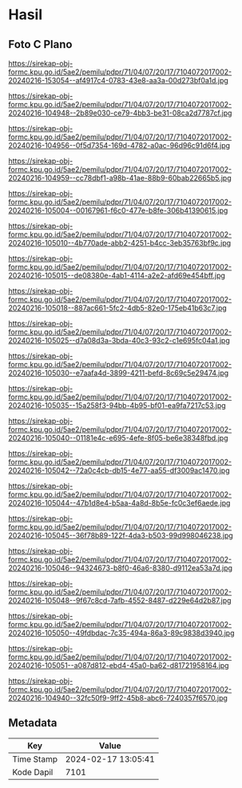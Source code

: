 # Hasil

## Foto C Plano

https://sirekap-obj-formc.kpu.go.id/5ae2/pemilu/pdpr/71/04/07/20/17/7104072017002-20240216-153054--af4917c4-0783-43e8-aa3a-00d273bf0a1d.jpg

https://sirekap-obj-formc.kpu.go.id/5ae2/pemilu/pdpr/71/04/07/20/17/7104072017002-20240216-104948--2b89e030-ce79-4bb3-be31-08ca2d7787cf.jpg

https://sirekap-obj-formc.kpu.go.id/5ae2/pemilu/pdpr/71/04/07/20/17/7104072017002-20240216-104956--0f5d7354-169d-4782-a0ac-96d96c91d6f4.jpg

https://sirekap-obj-formc.kpu.go.id/5ae2/pemilu/pdpr/71/04/07/20/17/7104072017002-20240216-104959--cc78dbf1-a98b-41ae-88b9-60bab22665b5.jpg

https://sirekap-obj-formc.kpu.go.id/5ae2/pemilu/pdpr/71/04/07/20/17/7104072017002-20240216-105004--00167961-f6c0-477e-b8fe-306b41390615.jpg

https://sirekap-obj-formc.kpu.go.id/5ae2/pemilu/pdpr/71/04/07/20/17/7104072017002-20240216-105010--4b770ade-abb2-4251-b4cc-3eb35763bf9c.jpg

https://sirekap-obj-formc.kpu.go.id/5ae2/pemilu/pdpr/71/04/07/20/17/7104072017002-20240216-105015--de08380e-4ab1-4114-a2e2-afd69e454bff.jpg

https://sirekap-obj-formc.kpu.go.id/5ae2/pemilu/pdpr/71/04/07/20/17/7104072017002-20240216-105018--887ac661-5fc2-4db5-82e0-175eb41b63c7.jpg

https://sirekap-obj-formc.kpu.go.id/5ae2/pemilu/pdpr/71/04/07/20/17/7104072017002-20240216-105025--d7a08d3a-3bda-40c3-93c2-c1e695fc04a1.jpg

https://sirekap-obj-formc.kpu.go.id/5ae2/pemilu/pdpr/71/04/07/20/17/7104072017002-20240216-105030--e7aafa4d-3899-4211-befd-8c69c5e29474.jpg

https://sirekap-obj-formc.kpu.go.id/5ae2/pemilu/pdpr/71/04/07/20/17/7104072017002-20240216-105035--15a258f3-94bb-4b95-bf01-ea9fa7217c53.jpg

https://sirekap-obj-formc.kpu.go.id/5ae2/pemilu/pdpr/71/04/07/20/17/7104072017002-20240216-105040--01181e4c-e695-4efe-8f05-be6e38348fbd.jpg

https://sirekap-obj-formc.kpu.go.id/5ae2/pemilu/pdpr/71/04/07/20/17/7104072017002-20240216-105042--72a0c4cb-db15-4e77-aa55-df3009ac1470.jpg

https://sirekap-obj-formc.kpu.go.id/5ae2/pemilu/pdpr/71/04/07/20/17/7104072017002-20240216-105044--47b1d8e4-b5aa-4a8d-8b5e-fc0c3ef6aede.jpg

https://sirekap-obj-formc.kpu.go.id/5ae2/pemilu/pdpr/71/04/07/20/17/7104072017002-20240216-105045--36f78b89-122f-4da3-b503-99d998046238.jpg

https://sirekap-obj-formc.kpu.go.id/5ae2/pemilu/pdpr/71/04/07/20/17/7104072017002-20240216-105046--94324673-b8f0-46a6-8380-d9112ea53a7d.jpg

https://sirekap-obj-formc.kpu.go.id/5ae2/pemilu/pdpr/71/04/07/20/17/7104072017002-20240216-105048--9f67c8cd-7afb-4552-8487-d229e64d2b87.jpg

https://sirekap-obj-formc.kpu.go.id/5ae2/pemilu/pdpr/71/04/07/20/17/7104072017002-20240216-105050--49fdbdac-7c35-494a-86a3-89c9838d3940.jpg

https://sirekap-obj-formc.kpu.go.id/5ae2/pemilu/pdpr/71/04/07/20/17/7104072017002-20240216-105051--a087d812-ebd4-45a0-ba62-d81721958164.jpg

https://sirekap-obj-formc.kpu.go.id/5ae2/pemilu/pdpr/71/04/07/20/17/7104072017002-20240216-104940--32fc50f9-9ff2-45b8-abc6-7240357f6570.jpg


## Metadata

| Key        | Value               |
| ---------- | ------------------- |
| Time Stamp | 2024-02-17 13:05:41 |
| Kode Dapil | 7101                |



